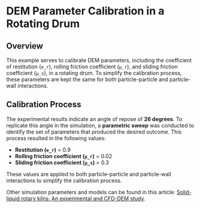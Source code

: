 # DEM Parameter Calibration in a Rotating Drum

## Overview
This example serves to calibrate DEM parameters, including the coefficient of restitution (`e_r`), rolling friction coefficient (`μ_r`), and sliding friction coefficient (`μ_s`), in a rotating drum. To simplify the calibration process, these parameters are kept the same for both particle-particle and particle-wall interactions.

## Calibration Process
The experimental results indicate an angle of repose of **26 degrees**. To replicate this angle in the simulation, a **parametric sweep** was conducted to identify the set of parameters that produced the desired outcome. This process resulted in the following values:

- **Restitution (`e_r`)** = 0.9  
- **Rolling friction coefficient (`μ_r`)** = 0.02  
- **Sliding friction coefficient (`μ_s`)** = 0.3  

These values are applied to both particle-particle and particle-wall interactions to simplify the calibration process.


Other simulation parameters and models can be found in this article: [Solid-liquid rotary kilns: An experimental and CFD-DEM study](https://www.sciencedirect.com/science/article/pii/S003259102300791X).
